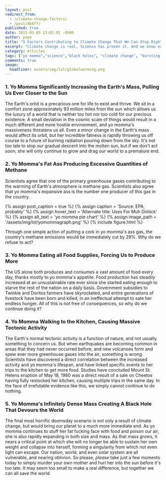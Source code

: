 ```yaml
---
layout: post
redirect_from: 
  - /climate-change-factors/
  - /post/4b6ff/
published: true
date: 2015-03-05 13:01:01 -0500
author: pope
title: "5 Factors Contributing to Climate Change That We Can Stop Right Now"
excerpt: "Climate change is real. Science has proven it. And we know exactly how to make a huge difference, right now. We need to kill your mother and launch her into the sun."
category: Articles
tags: ["yo momma","science","black holes", "climate change", "bursting into snacks","ASSPOCALYPSE 2014","gaseous anomalies"]
comments: true 
image:
  headliner: assets/img/lol/globalwarming.png
---
```


### 1\. Yo Momma Significantly Increasing the Earth's Mass, Pulling Us Ever Closer to the Sun

The Earth's orbit is a precarious one for life to exist and thrive. We sit in a comfort zone approximately 93 million miles from the sun which allows us the luxury of a world that is neither too hot nor too cold for our precious existence. A small deviation in the cosmic scale of things would result in a much different and more hostile environment, and yo momma's massiveness threatens us all. Even a minor change in the Earth's mass would affect its orbit, but her incredible fatness is rapidly throwing us off course to a future of burning radiation pouring down from the sky. It's not too late to stop our gradual descent into the molten sun, but if we don't act soon, she will only continue to grow and drag our world to a premature end.

### 2\. Yo Momma's Fat Ass Producing Excessive Quantities of Methane

Scientists agree that one of the primary greenhouse gases contributing to the warming of Earth's atmosphere is methane gas. Scientists also agree that yo momma's expansive ass is the number one producer of this gas in the country.

{% assign post_caption = true %}
{% assign caption = 'Source: EPA, probably' %}
{% assign hover_text = 'Alternate title: Uses For Muh Diiiiiick' %}
{% assign alt_text = 'yo momma pie chart' %}
{% assign image_path = '/assets/img/lol/yomommagraph.png' %}
{% include figure.html %}

Through one simple action of putting a cork in yo momma's ass gas, the country's methane emissions would be immediately cut by 29%. Why do we refuse to act?

### 3\. Yo Momma Eating all Food Supplies, Forcing Us to Produce More

The US alone both produces and consumes a vast amount of food every day, thanks mostly to yo momma's appetite. Food production has steadily increased at an unsustainable rate ever since she started eating enough to starve the rest of the nation on a daily basis. Government subsidies to Twinkie and Doritos farmers have skyrocketed, and entire generations of livestock have been born and killed, in an ineffectual attempt to sate her endless hunger. All of this is not free of consequences, so why do we continue doing it?

### 4\. Yo Momma Walking to the Kitchen, Causing Massive Tectonic Activity

The Earth's normal tectonic activity is a function of nature, and not usually something to concern us. But when earthquakes are becoming common in areas that they had never occurred before, and new volcanoes form and spew ever more greenhouse gases into the air, something is wrong. Scientists have discovered a direct correlation between the increased activity and yo momma's lifespan, and have linked specific events to her trips to the kitchen to get more food. Studies have concluded Mount St. Helens eruption of May 18, 1980 was a direct result of a sale on Cheetos having fully restocked her kitchen, causing multiple trips in the same day. In the face of irrefutable evidence like this, we simply cannot continue to do nothing.

### 5\. Yo Momma's Infinitely Dense Mass Creating A Black Hole That Devours the World

The final most horrific doomsday scenario is not only a result of climate change, but would bring our planet to a much more immediate end. As yo momma continues to stuff her fat fucking face with food and poison our air, she is also rapidly expanding in both size and mass. As that mass grows, it nears a critical point at which she will no longer be able to sustain her own weight and collapse into herself, forming a singularity from which not even light can escape. Our nation, world, and even solar system are all vulnerable, and nearing oblivion. So please, _please_ take just a few moments today to simply murder your own mother and hurl her into the sun before it's too late. It may seem too small to make a real difference, but together we can all save the world.